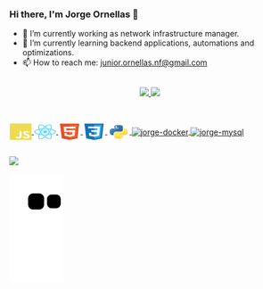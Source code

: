 ### Hi there, I'm Jorge Ornellas 👋


- 🔭 I’m currently working as network infrastructure manager.
- 🌱 I’m currently learning backend applications, automations and optimizations.
- 📫 How to reach me: junior.ornellas.nf@gmail.com


##


<div align="center">
  <a href="https://github.com/jorgeornellas">
  <img height="150em" src="https://github-readme-stats.vercel.app/api?username=jorgeornellas&show_icons=true&theme=dark&include_all_commits=true&count_private=true"/>
  <img height="150em" src="https://github-readme-stats.vercel.app/api/top-langs/?username=jorgeornellas&layout=compact&langs_count=7&theme=dark"/>
</div>

##

<div style="display: inline_block"><br>
  <img align="center" alt="Rafa-Js" height="30" width="40" src="https://raw.githubusercontent.com/devicons/devicon/master/icons/javascript/javascript-plain.svg">
  <img align="center" alt="jorge-React" height="30" width="40" src="https://raw.githubusercontent.com/devicons/devicon/master/icons/react/react-original.svg">
  <img align="center" alt="jorge-HTML" height="30" width="40" src="https://raw.githubusercontent.com/devicons/devicon/master/icons/html5/html5-original.svg">
  <img align="center" alt="jorge-CSS" height="30" width="40" src="https://raw.githubusercontent.com/devicons/devicon/master/icons/css3/css3-original.svg">
  <img align="center" alt="jorge-Python" height="30" width="40" src="https://raw.githubusercontent.com/devicons/devicon/master/icons/python/python-original.svg">
  <img align="center" alt="jorge-docker" height="30" width="40" src="https://cdn.jsdelivr.net/gh/devicons/devicon/icons/docker/docker-original.svg">
  <img align="center" alt="jorge-mysql" height="30" width="40" src="https://cdn.jsdelivr.net/gh/devicons/devicon/icons/mysql/mysql-original-wordmark.svg">
</div>


##


<div>
<a href="https://www.linkedin.com/in/jorge-ornellas-115010149/" target="_blank"><img src="https://img.shields.io/badge/-LinkedIn-%230077B5?style=for-the-badge&logo=linkedin&logoColor=white" target="_blank"></a> 

![Snake animation](https://github.com/jorgeornellas/jorgeornellas/blob/output/github-contribution-grid-snake.svg)
 
</div>
</div>
